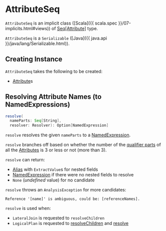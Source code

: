 # AttributeSeq

`AttributeSeq` is an implicit class ([Scala]({{ scala.spec }}/07-implicits.html#views)) of [Seq[Attribute]](#attrs) type.

`AttributeSeq` is a `Serializable` ([Java]({{ java.api }}/java/lang/Serializable.html)).

## Creating Instance

`AttributeSeq` takes the following to be created:

* <span id="attrs"> [Attribute](Attribute.md)s

## <span id="resolve"> Resolving Attribute Names (to NamedExpressions)

```scala
resolve(
  nameParts: Seq[String],
  resolver: Resolver): Option[NamedExpression]
```

`resolve` resolves the given `nameParts` to a [NamedExpression](NamedExpression.md).

`resolve` branches off based on whether the number of the [qualifier parts](NamedExpression.md#qualifier) of all the [Attributes](#attrs) is 3 or less or not (more than 3).

`resolve` can return:

* [Alias](Alias.md) with `ExtractValue`s for nested fields
* [NamedExpression](NamedExpression.md) if there were no nested fields to resolve
* `None` (_undefined_ value) for no candidate

`resolve` throws an `AnalysisException` for more candidates:

```text
Reference '[name]' is ambiguous, could be: [referenceNames].
```

`resolve` is used when:

* `LateralJoin` is requested to `resolveChildren`
* `LogicalPlan` is requested to [resolveChildren](../LogicalPlan.md#resolveChildren) and [resolve](../LogicalPlan.md#resolve)
